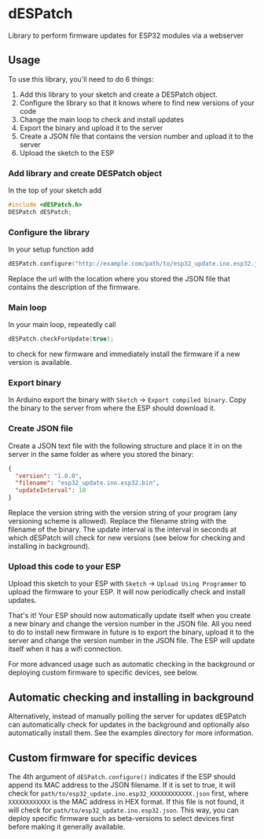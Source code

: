 # dESPatch
Library to perform firmware updates for ESP32 modules via a webserver

## Usage
To use this library, you'll need to do 6 things:
1. Add this library to your sketch and create a DESPatch object.
2. Configure the library so that it knows where to find new versions of your code
3. Change the main loop to check and install updates
4. Export the binary and upload it to the server
5. Create a JSON file that contains the version number and upload it to the server
6. Upload the sketch to the ESP
### Add library and create DESPatch object
In the top of your sketch add
```cpp
#include <dESPatch.h>
DESPatch dESPatch;
```

### Configure the library
In your setup function add
```cpp
dESPatch.configure("http://example.com/path/to/esp32_update.ino.esp32.json", true, 0, false, NULL, NULL);
```
Replace the url with the location where you stored the JSON file that contains the description of the firmware.

### Main loop
In your main loop, repeatedly call
```cpp
dESPatch.checkForUpdate(true);
```
to check for new firmware and immediately install the firmware if a new version is available.

### Export binary
In Arduino export the binary with `Sketch` -> `Export compiled binary`. Copy the binary to the server from where the ESP should download it.

### Create JSON file
Create a JSON text file with the following structure and place it in on the server in the same folder as where you stored the binary:
```json
{
  "version": "1.0.0",
  "filename": "esp32_update.ino.esp32.bin",
  "updateInterval": 10
}
```
Replace the version string with the version string of your program (any versioning scheme is allowed).
Replace the filename string with the filename of the binary.
The update interval is the interval in seconds at which dESPatch will check for new versions (see below for checking and installing in background).

### Upload this code to your ESP
Upload this sketch to your ESP with `Sketch` -> `Upload Using Programmer` to upload the firmware to your ESP. It will now periodically check and install updates.

That's it! Your ESP should now automatically update itself when you create a new binary and change the version number in the JSON file. All you need to do to install new firmware in future is to export the binary, upload it to the server and change the version number in the JSON file. The ESP will update itself when it has a wifi connection.

For more advanced usage such as automatic checking in the background or deploying custom firmware to specific devices, see below.

## Automatic checking and installing in background
Alternatively, instead of manually polling the server for updates dESPatch can automatically check for updates in the background and optionally also automatically install them. See the examples directory for more information.

## Custom firmware for specific devices
The 4th argument of `dESPatch.configure()` indicates if the ESP should append its MAC address to the JSON filename. If it is set to true, it will check for `path/to/esp32_update.ino.esp32_XXXXXXXXXXXX.json` first, where `XXXXXXXXXXXX` is the MAC address in HEX format. If this file is not found, it will check for `path/to/esp32_update.ino.esp32.json`. This way, you can deploy specific firmware such as beta-versions to select devices first before making it generally available.

